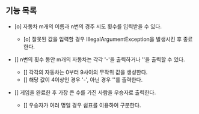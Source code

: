 ## 기능 목록

- [o] 자동차 m개의 이름과 n번의 경주 시도 횟수를 입력받을 수 있다.
  - [o] 잘못된 값을 입력할 경우 IllegalArgumentException을 발생시킨 후 종료한다.

- [] n번의 횟수 동안 m개의 자동차는 각각 '-'을 출력하거나 ''을 출력할 수 있다.
  - [] 각각의 자동차는 0부터 9사이의 무작위 값을 생성한다.
  - [] 해당 값이 4이상인 경우 '-', 아닌 경우 ''를 출력한다.

- [] 게임을 완료한 후 가장 큰 수를 가진 사람을 우승자로 출력한다.
  - [] 우승자가 여러 명일 경우 쉼표를 이용하여 구분한다.